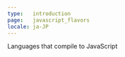 ```yaml
---
type:   introduction
page:   javascript_flavors
locale: ja-JP
---
```


Languages that compile to JavaScript